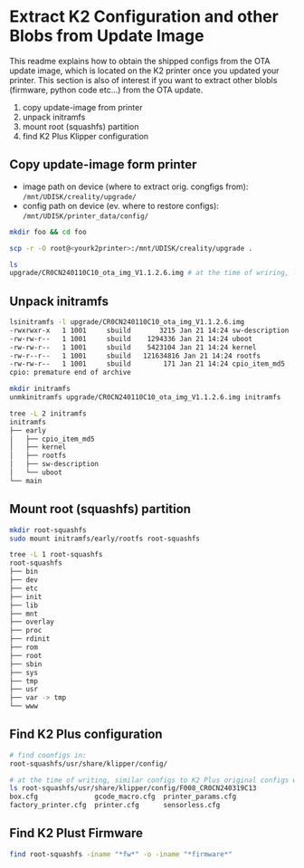 # Extract K2 Configuration and other Blobs from Update Image

This readme explains how to obtain the shipped configs from the OTA update image, which is located on the K2 printer once you updated your printer.
This section is also of interest if you want to extract other blobls (firmware, python code etc...) from the OTA update.

1. copy update-image from printer
2. unpack initramfs
3. mount root (squashfs) partition
4. find K2 Plus Klipper configuration

## Copy update-image form printer

- image path on device (where to extract orig. congfigs from): `/mnt/UDISK/creality/upgrade/`
- config path on device (ev. where to restore configs): `/mnt/UDISK/printer_data/config/`

```bash
mkdir foo && cd foo

scp -r -O root@<yourk2printer>:/mnt/UDISK/creality/upgrade .

ls
upgrade/CR0CN240110C10_ota_img_V1.1.2.6.img # at the time of wriring, latest version was 1.1.2.6
```

## Unpack initramfs
```bash
lsinitramfs -l upgrade/CR0CN240110C10_ota_img_V1.1.2.6.img
-rwxrwxr-x   1 1001     sbuild       3215 Jan 21 14:24 sw-description
-rw-rw-r--   1 1001     sbuild    1294336 Jan 21 14:24 uboot
-rw-rw-r--   1 1001     sbuild    5423104 Jan 21 14:24 kernel
-rw-r--r--   1 1001     sbuild   121634816 Jan 21 14:24 rootfs
-rw-rw-r--   1 1001     sbuild        171 Jan 21 14:24 cpio_item_md5
cpio: premature end of archive

mkdir initramfs
unmkinitramfs upgrade/CR0CN240110C10_ota_img_V1.1.2.6.img initramfs

tree -L 2 initramfs
initramfs
├── early
│   ├── cpio_item_md5
│   ├── kernel
│   ├── rootfs
│   ├── sw-description
│   └── uboot
└── main
```

## Mount root (squashfs) partition

```bash
mkdir root-squashfs
sudo mount initramfs/early/rootfs root-squashfs

tree -L 1 root-squashfs
root-squashfs
├── bin
├── dev
├── etc
├── init
├── lib
├── mnt
├── overlay
├── proc
├── rdinit
├── rom
├── root
├── sbin
├── sys
├── tmp
├── usr
├── var -> tmp
└── www
```

## Find K2 Plus configuration

```bash
# find coonfigs in:
root-squashfs/usr/share/klipper/config/

# at the time of writing, similar configs to K2 Plus original configs were found in
ls root-squashfs/usr/share/klipper/config/F008_CR0CN240319C13
box.cfg              gcode_macro.cfg  printer_params.cfg
factory_printer.cfg  printer.cfg      sensorless.cfg

```

## Find K2 Plust Firmware

```bash
find root-squashfs -iname "*fw*" -o -iname "*firmware*"
```
